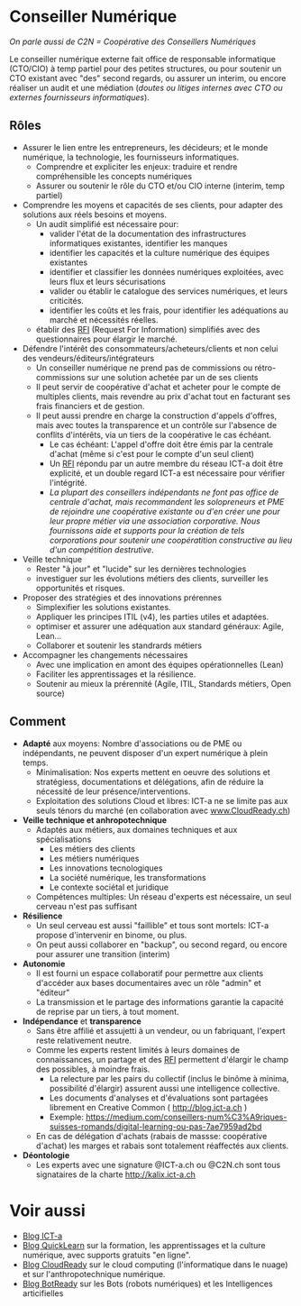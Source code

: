 # Conseiller Numérique
_On parle aussi de C2N = Coopérative des Conseillers Numériques_

Le conseiller numérique externe fait office de responsable informatique (CTO/CIO) à temp partiel pour des petites structures, ou pour soutenir un CTO existant avec "des" second regards, ou assurer un interim, ou encore réaliser un audit et une médiation (_doutes ou litiges internes avec CTO ou externes fournisseurs informatiques_).

## Rôles ##
* Assurer le lien entre les entrepreneurs, les décideurs; et le monde numérique, la technologie, les fournisseurs informatiques.
  * Comprendre et expliciter les enjeux: traduire et rendre compréhensible les concepts numériques
  * Assurer ou soutenir le rôle du CTO et/ou CIO interne (interim, temp partiel)
* Comprendre les moyens et capacités de ses clients, pour adapter des solutions aux réels besoins et moyens.
  * Un audit simplifié est nécessaire pour:
    * valider l'état de la documentation des infrastructures informatiques existantes, identifier les manques
    * identifier les capacités et la culture numérique des équipes existantes
    * identifier et classifier les données numériques exploitées, avec leurs flux et leurs sécurisations
    * valider ou établir le catalogue des services numériques, et leurs criticités.
    * identifier les coûts et les frais, pour identifier les adéquations au marché et nécessités réelles.
  * établir des [RFI](https://github.com/ICT-A/Published.Docs/blob/master/ICT-a/RFI.md) (Request For Information) simplifiés avec des questionnaires pour élargir le marché.
* Défendre l'intérêt des consommateurs/acheteurs/clients et non celui des vendeurs/éditeurs/intégrateurs
  * Un conseiller numérique ne prend pas de commissions ou rétro-commissions sur une solution achetée par un de ses clients
  * Il peut servir de coopérative d'achat et acheter pour le compte de multiples clients, mais revendre au prix d'achat tout en facturant ses frais financiers et de gestion.
  * Il peut aussi prendre en charge la construction d'appels d'offres, mais avec toutes la transparence et un contrôle sur l'absence de conflits d'intérêts, via un tiers de la coopérative le cas échéant.
    * Le cas échéant: L'appel d'offre doit être émis par la centrale d'achat (même si c'est pour le compte d'un seul client)
    * Un [RFI](https://github.com/ICT-A/Published.Docs/blob/master/ICT-a/RFI.md) répondu par un autre membre du réseau ICT-a doit être explicité, et un double regard ICT-a est nécessaire pour vérifier l'intégrité.
    * _La plupart des conseillers indépendants ne font pas office de centrale d'achat, mais recommandent les solopreneurs et PME de rejoindre une coopérative existante ou d'en créer une pour leur propre métier via une association corporative. Nous fournissons aide et supports pour la création de tels corporations pour soutenir une coopératition constructive au lieu d'un compétition destrutive._
* Veille technique
  * Rester "à jour" et "lucide" sur les dernières technologies
  * investiguer sur les évolutions métiers des clients, surveiller les opportunités et risques.
* Proposer des stratégies et des innovations prérennes
  * Simplexifier les solutions existantes.
  * Appliquer les principes ITIL (v4), les parties utiles et adaptées.
  * optimiser et assurer une adéquation aux standard généraux: Agile, Lean...
  * Collaborer et soutenir les standrards métiers
* Accompagner les changements nécessaires
  * Avec une implication en amont des équipes opérationnelles (Lean)
  * Faciliter les apprentissages et la résilience.
  * Soutenir au mieux la prérennité (Agile, ITIL, Standards métiers, Open source)
  
## Comment ##
* **Adapté** aux moyens: Nombre d'associations ou de PME ou indépendants, ne peuvent disposer d'un expert numérique à plein temps.
  * Minimalisation: Nos experts mettent en oeuvre des solutions et stratégiess, documentations et délégations, afin de réduire la nécessité de leur présence/interventions.
  * Exploitation des solutions Cloud et libres: ICT-a ne se limite pas aux seuls ténors du marché (en collaboration avec www.CloudReady.ch)
* **Veille technique et anhropotechnique**
  * Adaptés aux métiers, aux domaines techniques et aux spécialisations
    * Les métiers des clients
    * Les métiers numériques
    * Les innovations tecnologiques
    * La société numérique, les transformations
    * Le contexte sociétal et juridique
  * Compétences multiples: Un réseau d'experts est nécessaire, un seul cerveau n'est pas suffisant
* **Résilience**
  * Un seul cerveau est aussi "faillible" et tous sont mortels: ICT-a propose d'intervenir en binome, ou plus. 
  * On peut aussi collaborer en "backup", ou second regard, ou encore pour assurer une transition (interim)
* **Autonomie**
  * Il est fourni un espace collaboratif pour permettre aux clients d'accéder aux bases documentaires avec un rôle "admin" et "éditeur"
  * La transmission et le partage des informations garantie la capacité de reprise par un tiers, à tout moment.
* **Indépendance** et **transparence**
  * Sans être affilié et assujetti à un vendeur, ou un fabriquant, l'expert reste relativement neutre.
  * Comme les experts restent limités à leurs domaines de connaissances, un partage et des [RFI](https://github.com/ICT-A/Published.Docs/blob/master/ICT-a/RFI.md) permettent d'élargir le champ des possibles, à moindre frais.
    * La relecture par les pairs du collectif (inclus le binôme à minima, possibilité d'élargir) assurent aussi une intelligence collective.
    * Les documents d'analyses et d'évaluations sont partagées librement en Creative Common ( http://blog.ict-a.ch )
    * Exemple: https://medium.com/conseillers-num%C3%A9riques-suisses-romands/digital-learning-ou-pas-7ae7959ad2bd
  * En cas de délégation d'achats (rabais de massse: coopérative d'achat) les marges et rabais sont totalement réaffectés aux clients.
* **Déontologie**
  * Les experts avec une signature @ICT-a.ch ou @C2N.ch sont tous signataires de la charte http://kalix.ict-a.ch
 
 # Voir aussi
 * [Blog ICT-a](https://medium.com/conseillers-num%C3%A9riques-suisses-romands/pourquoi-ict-a-1bfd562cd130)
 * [Blog QuickLearn](http://blog.quicklearn.ch) sur la formation, les apprentissages et la culture numérique, avec supports gratuits "en ligne".
 * [Blog CloudReady](http://blog.cloudready.ch) sur le cloud computing (l'informatique dans le nuage) et sur l'anthropotechnique numérique.
 * [Blog BotReady](http://blog.cloudready.ch) sur les Bots (robots numériques) et les Intelligences articifielles
 
